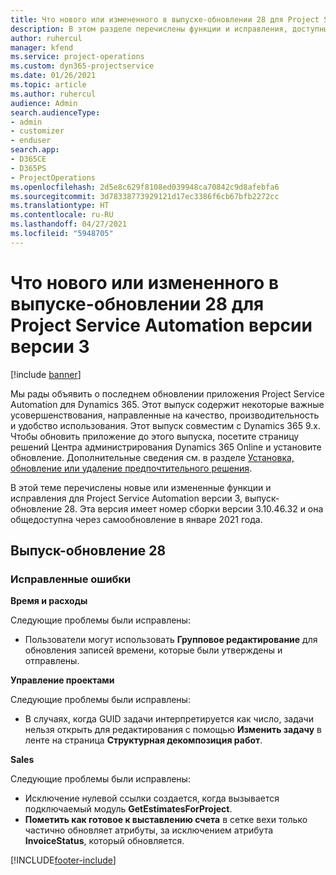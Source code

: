 ```yaml
---
title: Что нового или измененного в выпуске-обновлении 28 для Project Service Automation версии версии 3
description: В этом разделе перечислены функции и исправления, доступные в выпуске-обновлении 28 для Project Service Automation версии версии 3.
author: ruhercul
manager: kfend
ms.service: project-operations
ms.custom: dyn365-projectservice
ms.date: 01/26/2021
ms.topic: article
ms.author: ruhercul
audience: Admin
search.audienceType:
- admin
- customizer
- enduser
search.app:
- D365CE
- D365PS
- ProjectOperations
ms.openlocfilehash: 2d5e8c629f8108ed039948ca70842c9d8afebfa6
ms.sourcegitcommit: 3d78338773929121d17ec3386f6cb67bfb2272cc
ms.translationtype: HT
ms.contentlocale: ru-RU
ms.lasthandoff: 04/27/2021
ms.locfileid: "5948705"
---
```

# <a name="whats-new-or-changed-in-project-service-automation-update-release-28-v3"></a>Что нового или измененного в выпуске-обновлении 28 для Project Service Automation версии версии 3

[!include [banner](../includes/psa-now-project-operations.md)]

Мы рады объявить о последнем обновлении приложения Project Service Automation для Dynamics 365. Этот выпуск содержит некоторые важные усовершенствования, направленные на качество, производительность и удобство использования. Этот выпуск совместим с Dynamics 365 9.x. Чтобы обновить приложение до этого выпуска, посетите страницу решений Центра администрирования Dynamics 365 Online и установите обновление. Дополнительные сведения см. в разделе [Установка, обновление или удаление предпочтительного решения](/power-platform/admin/install-remove-preferred-solution).

В этой теме перечислены новые или измененные функции и исправления для Project Service Automation версии 3, выпуск-обновление 28. Эта версия имеет номер сборки версии 3.10.46.32 и она общедоступна через самообновление в январе 2021 года.

## <a name="update-release-28"></a>Выпуск-обновление 28

### <a name="bug-fixes"></a>Исправленные ошибки

**Время и расходы**

Следующие проблемы были исправлены:

- Пользователи могут использовать **Групповое редактирование** для обновления записей времени, которые были утверждены и отправлены.

**Управление проектами**

Следующие проблемы были исправлены:

- В случаях, когда GUID задачи интерпретируется как число, задачи нельзя открыть для редактирования с помощью **Изменить задачу** в ленте на страница **Структурная декомпозиция работ**.

**Sales**

Следующие проблемы были исправлены:

- Исключение нулевой ссылки создается, когда вызывается подключаемый модуль **GetEstimatesForProject**.
- **Пометить как готовое к выставлению счета** в сетке вехи только частично обновляет атрибуты, за исключением атрибута **InvoiceStatus**, который обновляется.



[!INCLUDE[footer-include](../includes/footer-banner.md)]